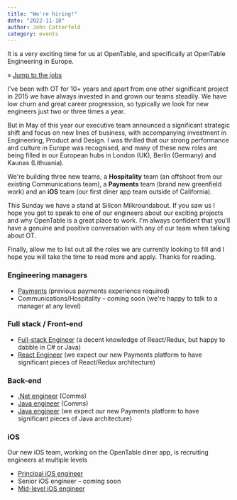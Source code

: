 ```yaml
---
title: "We're hiring!"
date: "2022-11-18"
author: John Catterfeld
category: events
---
```


It is a very exciting time for us at OpenTable, and specifically at OpenTable Engineering in Europe.

&#187; [Jump to the jobs](#engineering-managers)

I've been with OT for 10+ years and apart from one other significant project in 2015 we have always invested in and grown our teams steadily.  We have low churn and great career progression, so typically we look for new engineers just two or three times a year.

But in May of this year our executive team announced a significant strategic shift and focus on new lines of business, with accompanying investment in Engineering, Product and Design.  I was thrilled that our strong performance and culture in Europe was recognised, and many of these new roles are being filled in our European hubs in London (UK), Berlin (Germany) and Kaunas (Lithuania).

We're building three new teams; a **Hospitality** team (an offshoot from our existing Communications team), a **Payments** team (brand new greenfield work) and an **iOS** team (our first diner app team outside of California).

This Sunday we have a stand at Silicon Milkroundabout.  If you saw us I hope you got to speak to one of our engineers about our exciting projects and why OpenTable is a great place to work.  I'm always confident that you'll have a genuine and positive conversation with any of our team when talking about OT.

Finally, allow me to list out all the roles we are currently looking to fill and I hope you will take the time to read more and apply.  Thanks for reading.

<div id="eng-mgr"></div>

### Engineering managers
* [Payments](https://boards.greenhouse.io/opentable/jobs/6413874002) (previous payments experience required)
* Communications/Hospitality – coming soon (we're happy to talk to a manager at any level)

### Full stack / Front-end
* [Full-stack Engineer](https://boards.greenhouse.io/opentable/jobs/6431715002) (a decent knowledge of React/Redux, but happy to dabble in C# or Java)
* [React Engineer](https://boards.greenhouse.io/opentable/jobs/6419485002) (we expect our new Payments platform to have significant pieces of React/Redux architecture)

### Back-end
* [.Net engineer](https://boards.greenhouse.io/opentable/jobs/6433791002) (Comms)
* [Java engineer](https://boards.greenhouse.io/opentable/jobs/6432302002) (Comms)
* [Java engineer](https://boards.greenhouse.io/opentable/jobs/6413867002) (we expect our new Payments platform to have significant pieces of Java architecture)

### iOS
Our new iOS team, working on the OpenTable diner app, is recruiting engineers at multiple levels
* [Principal iOS engineer](https://boards.greenhouse.io/opentable/jobs/6413863002)
* Senior iOS engineer – coming soon
* [Mid-level iOS engineer](https://boards.greenhouse.io/opentable/jobs/6413860002)
